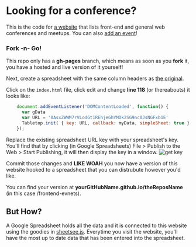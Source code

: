 # Looking for a conference?

This is the code for [a website](http://foldi.github.io/frontend-events/) that lists front-end and general web conferences and meetups. You can also [add an event](https://docs.google.com/spreadsheet/ccc?key=0AsxZWWM7rVLodGt1REhjeGhYMDk2SG9nc0JsNGFxb1E)!

### Fork -n- Go!

This repo only has a **gh-pages** branch, which means as soon as you **fork** it, you have a hosted and live version of it yourself!

Next, create a spreadsheet with the same column headers as [the original](https://docs.google.com/spreadsheet/ccc?key=0AsxZWWM7rVLodGt1REhjeGhYMDk2SG9nc0JsNGFxb1E).

Click on the `index.html` file, click edit and change **line 118** (or thereabouts) it looks like:

```javascript
    document.addEventListener('DOMContentLoaded', function() {
      var gData
      var URL = '0AsxZWWM7rVLodGt1REhjeGhYMDk2SG9nc0JsNGFxb1E'
      Tabletop.init( { key: URL, callback: myData, simpleSheet: true } )
    });
```

Replace the existing spreadsheet URL key with your spreadsheet's key. You'll find that by clicking (in Google Spreadsheets) File > Publish to the Web > Start Publishing, it will then display the key in a window. ![get key](https://raw.github.com/jllord/sheetsee-cache/master/img/key.png)

Commit those changes and **LIKE WOAH** you now have a version of this website hooked to a spreadsheet that you can distrubute however you'd like.

You can find your version at **yourGitHubName.github.io/theReposName** (in this case /frontend-evnets).

## But How?

A Google Spreadsheet holds all the data and it is connected to this website using the goodies in [sheetsee.js](http://www.github.com/jlord/sheetsee.js). Everytime you visit the website, you'll have the most up to date data that has been entered into the spreadsheet.
